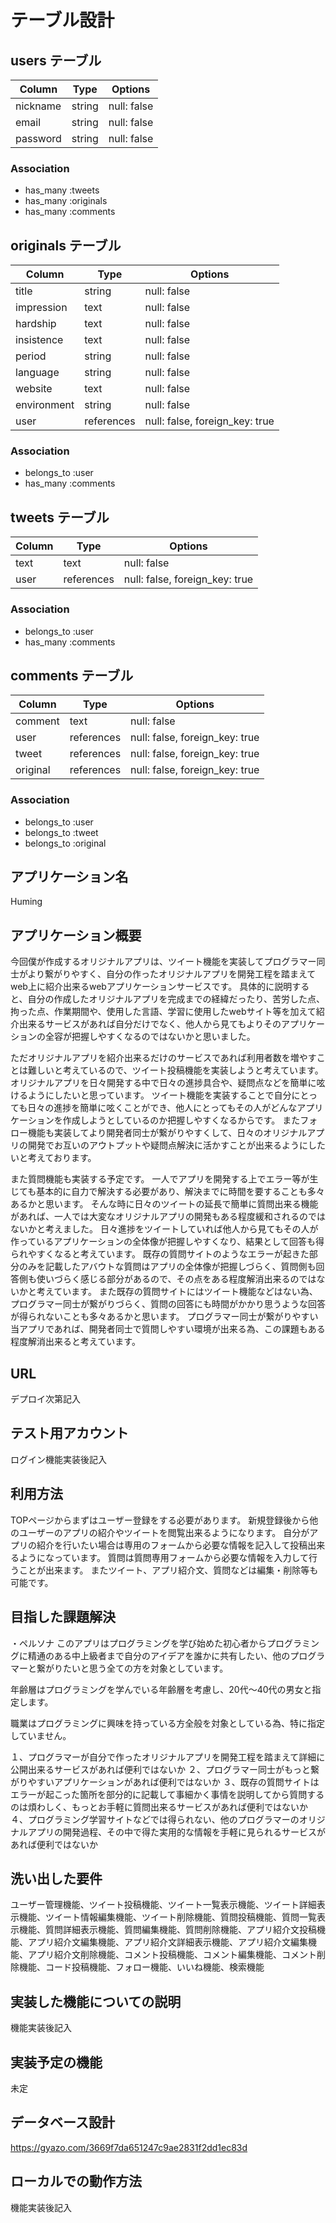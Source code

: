 # テーブル設計

## users テーブル

| Column             | Type   | Options     |
| ------------------ | ------ | ----------- |
| nickname           | string | null: false |
| email              | string | null: false |
| password           | string | null: false |

### Association

- has_many :tweets
- has_many :originals
- has_many :comments

## originals テーブル

| Column            | Type       | Options     |
| ----------------- | ---------- | ----------- |
| title             | string     | null: false |
| impression        | text       | null: false |
| hardship          | text       | null: false |
| insistence        | text       | null: false |
| period            | string     | null: false |
| language          | string     | null: false |
| website           | text       | null: false |
| environment       | string     | null: false |
| user              | references | null: false, foreign_key: true |

### Association

- belongs_to :user
- has_many :comments

## tweets テーブル

| Column           | Type       | Options                        |
| ---------------- | ---------- | ------------------------------ |
| text             | text       | null: false                    |
| user             | references | null: false, foreign_key: true |

### Association

- belongs_to :user
- has_many :comments

## comments テーブル

| Column        | Type       | Options     |
| ------------- | ---------- | ----------- |
| comment       | text       | null: false |
| user          | references | null: false, foreign_key: true |
| tweet         | references | null: false, foreign_key: true |
| original      | references | null: false, foreign_key: true |

### Association

- belongs_to :user
- belongs_to :tweet
- belongs_to :original


## アプリケーション名
Huming

## アプリケーション概要
今回僕が作成するオリジナルアプリは、ツイート機能を実装してプログラマー同士がより繋がりやすく、自分の作ったオリジナルアプリを開発工程を踏まえてweb上に紹介出来るwebアプリケーションサービスです。
具体的に説明すると、自分の作成したオリジナルアプリを完成までの経緯だったり、苦労した点、拘った点、作業期間や、使用した言語、学習に使用したwebサイト等を加えて紹介出来るサービスがあれば自分だけでなく、他人から見てもよりそのアプリケーションの全容が把握しやすくなるのではないかと思いました。

ただオリジナルアプリを紹介出来るだけのサービスであれば利用者数を増やすことは難しいと考えているので、ツイート投稿機能を実装しようと考えています。
オリジナルアプリを日々開発する中で日々の進捗具合や、疑問点などを簡単に呟けるようにしたいと思っています。
ツイート機能を実装することで自分にとっても日々の進捗を簡単に呟くことができ、他人にとってもその人がどんなアプリケーションを作成しようとしているのか把握しやすくなるからです。
またフォロー機能も実装してより開発者同士が繋がりやすくして、日々のオリジナルアプリの開発でお互いのアウトプットや疑問点解決に活かすことが出来るようにしたいと考えております。

また質問機能も実装する予定です。
一人でアプリを開発する上でエラー等が生じても基本的に自力で解決する必要があり、解決までに時間を要することも多々あるかと思います。
そんな時に日々のツイートの延長で簡単に質問出来る機能があれば、一人では大変なオリジナルアプリの開発もある程度緩和されるのではないかと考えました。
日々進捗をツイートしていれば他人から見てもその人が作っているアプリケーションの全体像が把握しやすくなり、結果として回答も得られやすくなると考えています。
既存の質問サイトのようなエラーが起きた部分のみを記載したアバウトな質問はアプリの全体像が把握しづらく、質問側も回答側も使いづらく感じる部分があるので、その点をある程度解消出来るのではないかと考えています。
また既存の質問サイトにはツイート機能などはない為、プログラマー同士が繋がりづらく、質問の回答にも時間がかかり思うような回答が得られないことも多々あるかと思います。
プログラマー同士が繋がりやすい当アプリであれば、開発者同士で質問しやすい環境が出来る為、この課題もある程度解消出来ると考えています。

## URL
デプロイ次第記入

## テスト用アカウント
ログイン機能実装後記入

## 利用方法
TOPページからまずはユーザー登録をする必要があります。
新規登録後から他のユーザーのアプリの紹介やツイートを閲覧出来るようになります。
自分がアプリの紹介を行いたい場合は専用のフォームから必要な情報を記入して投稿出来るようになっています。
質問は質問専用フォームから必要な情報を入力して行うことが出来ます。
またツイート、アプリ紹介文、質問などは編集・削除等も可能です。

## 目指した課題解決

・ペルソナ
このアプリはプログラミングを学び始めた初心者からプログラミングに精通のある中上級者まで自分のアイデアを誰かに共有したい、他のプログラマーと繋がりたいと思う全ての方を対象としています。

年齢層はプログラミングを学んでいる年齢層を考慮し、20代〜40代の男女と指定します。

職業はプログラミングに興味を持っている方全般を対象としている為、特に指定していません。

１、プログラマーが自分で作ったオリジナルアプリを開発工程を踏まえて詳細に公開出来るサービスがあれば便利ではないか
２、プログラマー同士がもっと繋がりやすいアプリケーションがあれば便利ではないか
３、既存の質問サイトはエラーが起こった箇所を部分的に記載して事細かく事情を説明してから質問するのは煩わしく、もっとお手軽に質問出来るサービスがあれば便利ではないか
４、プログラミング学習サイトなどでは得られない、他のプログラマーのオリジナルアプリの開発過程、その中で得た実用的な情報を手軽に見られるサービスがあれば便利ではないか

## 洗い出した要件

ユーザー管理機能、ツイート投稿機能、ツイート一覧表示機能、ツイート詳細表示機能、ツイート情報編集機能、ツイート削除機能、質問投稿機能、質問一覧表示機能、質問詳細表示機能、質問編集機能、質問削除機能、アプリ紹介文投稿機能、アプリ紹介文編集機能、アプリ紹介文詳細表示機能、アプリ紹介文編集機能、アプリ紹介文削除機能、コメント投稿機能、コメント編集機能、コメント削除機能、コード投稿機能、フォロー機能、いいね機能、検索機能

## 実装した機能についての説明
機能実装後記入

## 実装予定の機能
未定

## データベース設計
https://gyazo.com/3669f7da651247c9ae2831f2dd1ec83d

## ローカルでの動作方法
機能実装後記入
